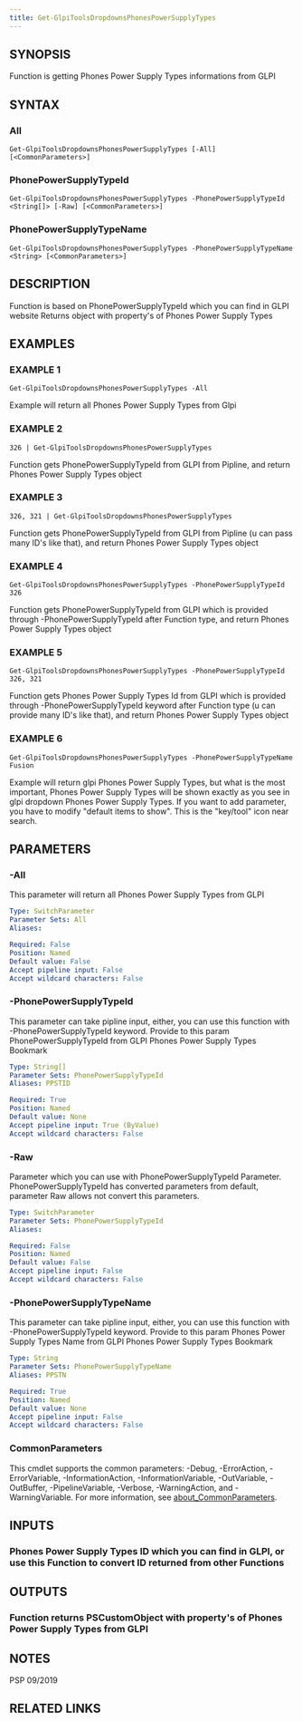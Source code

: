 ```yaml
---
title: Get-GlpiToolsDropdownsPhonesPowerSupplyTypes
---
```


## SYNOPSIS
Function is getting Phones Power Supply Types informations from GLPI

## SYNTAX

### All
```
Get-GlpiToolsDropdownsPhonesPowerSupplyTypes [-All] [<CommonParameters>]
```

### PhonePowerSupplyTypeId
```
Get-GlpiToolsDropdownsPhonesPowerSupplyTypes -PhonePowerSupplyTypeId <String[]> [-Raw] [<CommonParameters>]
```

### PhonePowerSupplyTypeName
```
Get-GlpiToolsDropdownsPhonesPowerSupplyTypes -PhonePowerSupplyTypeName <String> [<CommonParameters>]
```

## DESCRIPTION
Function is based on PhonePowerSupplyTypeId which you can find in GLPI website
Returns object with property's of Phones Power Supply Types

## EXAMPLES

### EXAMPLE 1
```
Get-GlpiToolsDropdownsPhonesPowerSupplyTypes -All
```

Example will return all Phones Power Supply Types from Glpi

### EXAMPLE 2
```
326 | Get-GlpiToolsDropdownsPhonesPowerSupplyTypes
```

Function gets PhonePowerSupplyTypeId from GLPI from Pipline, and return Phones Power Supply Types object

### EXAMPLE 3
```
326, 321 | Get-GlpiToolsDropdownsPhonesPowerSupplyTypes
```

Function gets PhonePowerSupplyTypeId from GLPI from Pipline (u can pass many ID's like that), and return Phones Power Supply Types object

### EXAMPLE 4
```
Get-GlpiToolsDropdownsPhonesPowerSupplyTypes -PhonePowerSupplyTypeId 326
```

Function gets PhonePowerSupplyTypeId from GLPI which is provided through -PhonePowerSupplyTypeId after Function type, and return Phones Power Supply Types object

### EXAMPLE 5
```
Get-GlpiToolsDropdownsPhonesPowerSupplyTypes -PhonePowerSupplyTypeId 326, 321
```

Function gets Phones Power Supply Types Id from GLPI which is provided through -PhonePowerSupplyTypeId keyword after Function type (u can provide many ID's like that), and return Phones Power Supply Types object

### EXAMPLE 6
```
Get-GlpiToolsDropdownsPhonesPowerSupplyTypes -PhonePowerSupplyTypeName Fusion
```

Example will return glpi Phones Power Supply Types, but what is the most important, Phones Power Supply Types will be shown exactly as you see in glpi dropdown Phones Power Supply Types.
If you want to add parameter, you have to modify "default items to show".
This is the "key/tool" icon near search.

## PARAMETERS

### -All
This parameter will return all Phones Power Supply Types from GLPI

```yaml
Type: SwitchParameter
Parameter Sets: All
Aliases:

Required: False
Position: Named
Default value: False
Accept pipeline input: False
Accept wildcard characters: False
```

### -PhonePowerSupplyTypeId
This parameter can take pipline input, either, you can use this function with -PhonePowerSupplyTypeId keyword.
Provide to this param PhonePowerSupplyTypeId from GLPI Phones Power Supply Types Bookmark

```yaml
Type: String[]
Parameter Sets: PhonePowerSupplyTypeId
Aliases: PPSTID

Required: True
Position: Named
Default value: None
Accept pipeline input: True (ByValue)
Accept wildcard characters: False
```

### -Raw
Parameter which you can use with PhonePowerSupplyTypeId Parameter.
PhonePowerSupplyTypeId has converted parameters from default, parameter Raw allows not convert this parameters.

```yaml
Type: SwitchParameter
Parameter Sets: PhonePowerSupplyTypeId
Aliases:

Required: False
Position: Named
Default value: False
Accept pipeline input: False
Accept wildcard characters: False
```

### -PhonePowerSupplyTypeName
This parameter can take pipline input, either, you can use this function with -PhonePowerSupplyTypeId keyword.
Provide to this param Phones Power Supply Types Name from GLPI Phones Power Supply Types Bookmark

```yaml
Type: String
Parameter Sets: PhonePowerSupplyTypeName
Aliases: PPSTN

Required: True
Position: Named
Default value: None
Accept pipeline input: False
Accept wildcard characters: False
```

### CommonParameters
This cmdlet supports the common parameters: -Debug, -ErrorAction, -ErrorVariable, -InformationAction, -InformationVariable, -OutVariable, -OutBuffer, -PipelineVariable, -Verbose, -WarningAction, and -WarningVariable. For more information, see [about_CommonParameters](http://go.microsoft.com/fwlink/?LinkID=113216).

## INPUTS

### Phones Power Supply Types ID which you can find in GLPI, or use this Function to convert ID returned from other Functions
## OUTPUTS

### Function returns PSCustomObject with property's of Phones Power Supply Types from GLPI
## NOTES
PSP 09/2019

## RELATED LINKS
